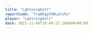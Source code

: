 ```yaml
---
title: "Lghtningbolt"
reportCode: "7cqQKgpFHNLaCxPy"
player: "Lghtningbolt"
date: 2021-11-08T19:49:23.146000+00:00
---
```

